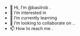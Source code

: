 - 👋 Hi, I’m @basilrob .
- 👀 I’m interested in 
- 🌱 I’m currently learning 
- 💞️ I’m looking to collaborate on ..
- 📫 How to reach me .

<!---
basilrob/basilrob is a ✨ special ✨ repository because its `README.md` (this file) appears on your GitHub profile.
You can click the Preview link to take a look at your changes.
--->
